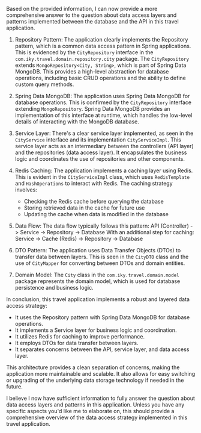 Based on the provided information, I can now provide a more comprehensive answer to the question about data access layers and patterns implemented between the database and the API in this travel application.

1. Repository Pattern:
The application clearly implements the Repository pattern, which is a common data access pattern in Spring applications. This is evidenced by the `CityRepository` interface in the `com.iky.travel.domain.repository.city` package. The `CityRepository` extends `MongoRepository<City, String>`, which is part of Spring Data MongoDB. This provides a high-level abstraction for database operations, including basic CRUD operations and the ability to define custom query methods.

2. Spring Data MongoDB:
The application uses Spring Data MongoDB for database operations. This is confirmed by the `CityRepository` interface extending `MongoRepository`. Spring Data MongoDB provides an implementation of this interface at runtime, which handles the low-level details of interacting with the MongoDB database.

3. Service Layer:
There's a clear service layer implemented, as seen in the `CityService` interface and its implementation `CityServiceImpl`. This service layer acts as an intermediary between the controllers (API layer) and the repositories (data access layer). It encapsulates the business logic and coordinates the use of repositories and other components.

4. Redis Caching:
The application implements a caching layer using Redis. This is evident in the `CityServiceImpl` class, which uses `RedisTemplate` and `HashOperations` to interact with Redis. The caching strategy involves:
   - Checking the Redis cache before querying the database
   - Storing retrieved data in the cache for future use
   - Updating the cache when data is modified in the database

5. Data Flow:
The data flow typically follows this pattern:
   API (Controller) -> Service -> Repository -> Database
   With an additional step for caching:
   Service -> Cache (Redis) -> Repository -> Database

6. DTO Pattern:
The application uses Data Transfer Objects (DTOs) to transfer data between layers. This is seen in the `CityDTO` class and the use of `CityMapper` for converting between DTOs and domain entities.

7. Domain Model:
The `City` class in the `com.iky.travel.domain.model` package represents the domain model, which is used for database persistence and business logic.

In conclusion, this travel application implements a robust and layered data access strategy:
- It uses the Repository pattern with Spring Data MongoDB for database operations.
- It implements a Service layer for business logic and coordination.
- It utilizes Redis for caching to improve performance.
- It employs DTOs for data transfer between layers.
- It separates concerns between the API, service layer, and data access layer.

This architecture provides a clean separation of concerns, making the application more maintainable and scalable. It also allows for easy switching or upgrading of the underlying data storage technology if needed in the future.

I believe I now have sufficient information to fully answer the question about data access layers and patterns in this application. Unless you have any specific aspects you'd like me to elaborate on, this should provide a comprehensive overview of the data access strategy implemented in this travel application.
